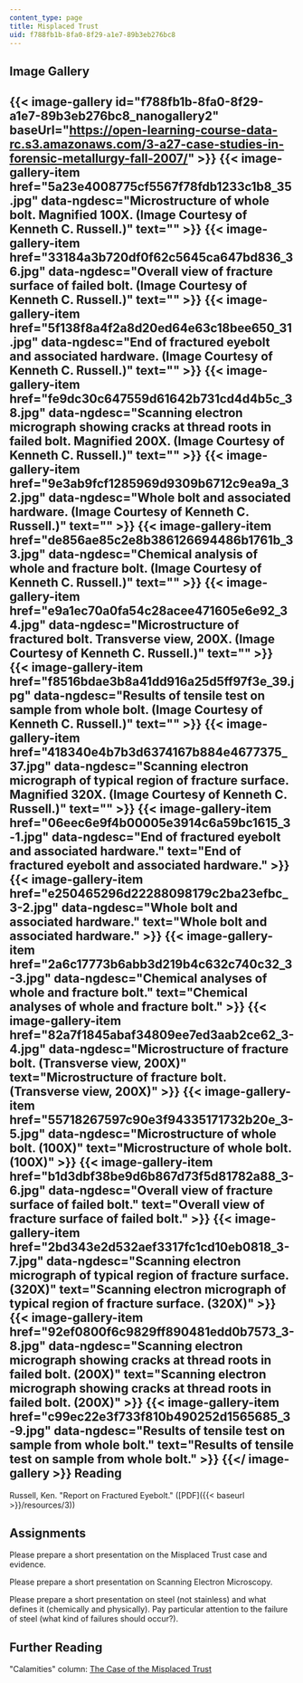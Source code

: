 ```yaml
---
content_type: page
title: Misplaced Trust
uid: f788fb1b-8fa0-8f29-a1e7-89b3eb276bc8
---
```


Image Gallery
-------------
{{< image-gallery id="f788fb1b-8fa0-8f29-a1e7-89b3eb276bc8_nanogallery2" baseUrl="https://open-learning-course-data-rc.s3.amazonaws.com/3-a27-case-studies-in-forensic-metallurgy-fall-2007/" >}}
{{< image-gallery-item href="5a23e4008775cf5567f78fdb1233c1b8_35.jpg" data-ngdesc="Microstructure of whole bolt. Magnified 100X. (Image Courtesy of Kenneth C. Russell.)" text="" >}}
{{< image-gallery-item href="33184a3b720df0f62c5645ca647bd836_36.jpg" data-ngdesc="Overall view of fracture surface of failed bolt. (Image Courtesy of Kenneth C. Russell.)" text="" >}}
{{< image-gallery-item href="5f138f8a4f2a8d20ed64e63c18bee650_31.jpg" data-ngdesc="End of fractured eyebolt and associated hardware. (Image Courtesy of Kenneth C. Russell.)" text="" >}}
{{< image-gallery-item href="fe9dc30c647559d61642b731cd4d4b5c_38.jpg" data-ngdesc="Scanning electron micrograph showing cracks at thread roots in failed bolt. Magnified 200X. (Image Courtesy of Kenneth C. Russell.)" text="" >}}
{{< image-gallery-item href="9e3ab9fcf1285969d9309b6712c9ea9a_32.jpg" data-ngdesc="Whole bolt and associated hardware. (Image Courtesy of Kenneth C. Russell.)" text="" >}}
{{< image-gallery-item href="de856ae85c2e8b386126694486b1761b_33.jpg" data-ngdesc="Chemical analysis of whole and fracture bolt. (Image Courtesy of Kenneth C. Russell.)" text="" >}}
{{< image-gallery-item href="e9a1ec70a0fa54c28acee471605e6e92_34.jpg" data-ngdesc="Microstructure of fractured bolt. Transverse view, 200X. (Image Courtesy of Kenneth C. Russell.)" text="" >}}
{{< image-gallery-item href="f8516bdae3b8a41dd916a25d5ff97f3e_39.jpg" data-ngdesc="Results of tensile test on sample from whole bolt. (Image Courtesy of Kenneth C. Russell.)" text="" >}}
{{< image-gallery-item href="418340e4b7b3d6374167b884e4677375_37.jpg" data-ngdesc="Scanning electron micrograph of typical region of fracture surface. Magnified 320X. (Image Courtesy of Kenneth C. Russell.)" text="" >}}
{{< image-gallery-item href="06eec6e9f4b00005e3914c6a59bc1615_3-1.jpg" data-ngdesc="End of fractured eyebolt and associated hardware." text="End of fractured eyebolt and associated hardware." >}}
{{< image-gallery-item href="e250465296d22288098179c2ba23efbc_3-2.jpg" data-ngdesc="Whole bolt and associated hardware." text="Whole bolt and associated hardware." >}}
{{< image-gallery-item href="2a6c17773b6abb3d219b4c632c740c32_3-3.jpg" data-ngdesc="Chemical analyses of whole and fracture bolt." text="Chemical analyses of whole and fracture bolt." >}}
{{< image-gallery-item href="82a7f1845abaf34809ee7ed3aab2ce62_3-4.jpg" data-ngdesc="Microstructure of fracture bolt. (Transverse view, 200X)" text="Microstructure of fracture bolt. (Transverse view, 200X)" >}}
{{< image-gallery-item href="55718267597c90e3f94335171732b20e_3-5.jpg" data-ngdesc="Microstructure of whole bolt. (100X)" text="Microstructure of whole bolt. (100X)" >}}
{{< image-gallery-item href="b1d3dbf38be9d6b867d73f5d81782a88_3-6.jpg" data-ngdesc="Overall view of fracture surface of failed bolt." text="Overall view of fracture surface of failed bolt." >}}
{{< image-gallery-item href="2bd343e2d532aef3317fc1cd10eb0818_3-7.jpg" data-ngdesc="Scanning electron micrograph of typical region of fracture surface. (320X)" text="Scanning electron micrograph of typical region of fracture surface. (320X)" >}}
{{< image-gallery-item href="92ef0800f6c9829ff890481edd0b7573_3-8.jpg" data-ngdesc="Scanning electron micrograph showing cracks at thread roots in failed bolt. (200X)" text="Scanning electron micrograph showing cracks at thread roots in failed bolt. (200X)" >}}
{{< image-gallery-item href="c99ec22e3f733f810b490252d1565685_3-9.jpg" data-ngdesc="Results of tensile test on sample from whole bolt." text="Results of tensile test on sample from whole bolt." >}}
{{</ image-gallery >}}
Reading
-------

Russell, Ken. "Report on Fractured Eyebolt." ([PDF]({{< baseurl >}}/resources/3))

Assignments
-----------

Please prepare a short presentation on the Misplaced Trust case and evidence.

Please prepare a short presentation on Scanning Electron Microscopy.

Please prepare a short presentation on steel (not stainless) and what defines it (chemically and physically). Pay particular attention to the failure of steel (what kind of failures should occur?).

Further Reading
---------------

"Calamities" column: [The Case of the Misplaced Trust](https://www.designnews.com/automation-motion-control/case-misplaced-trust/152447065127863)